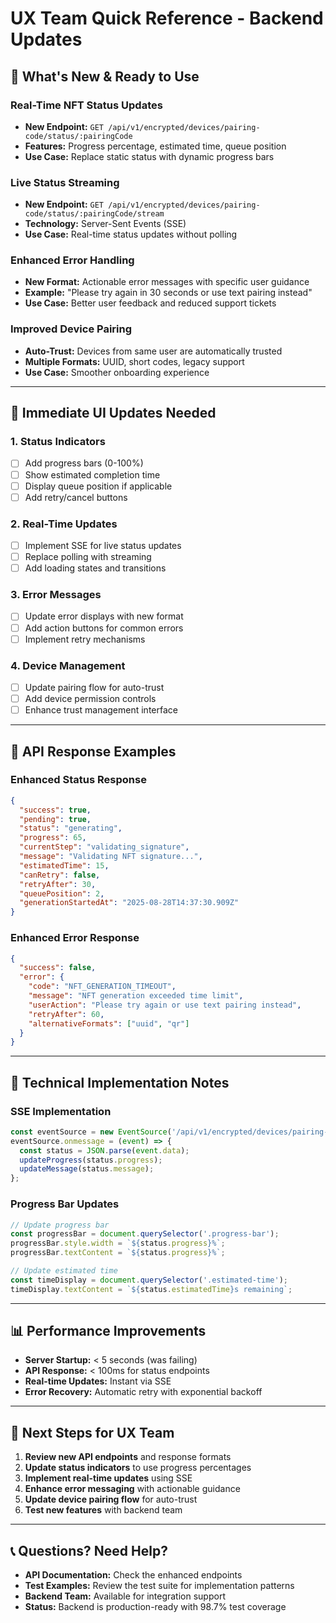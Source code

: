 # UX Team Quick Reference - Backend Updates

## 🚀 **What's New & Ready to Use**

### **Real-Time NFT Status Updates**
- **New Endpoint:** `GET /api/v1/encrypted/devices/pairing-code/status/:pairingCode`
- **Features:** Progress percentage, estimated time, queue position
- **Use Case:** Replace static status with dynamic progress bars

### **Live Status Streaming**
- **New Endpoint:** `GET /api/v1/encrypted/devices/pairing-code/status/:pairingCode/stream`
- **Technology:** Server-Sent Events (SSE)
- **Use Case:** Real-time status updates without polling

### **Enhanced Error Handling**
- **New Format:** Actionable error messages with specific user guidance
- **Example:** "Please try again in 30 seconds or use text pairing instead"
- **Use Case:** Better user feedback and reduced support tickets

### **Improved Device Pairing**
- **Auto-Trust:** Devices from same user are automatically trusted
- **Multiple Formats:** UUID, short codes, legacy support
- **Use Case:** Smoother onboarding experience

---

## 🎨 **Immediate UI Updates Needed**

### **1. Status Indicators**
- [ ] Add progress bars (0-100%)
- [ ] Show estimated completion time
- [ ] Display queue position if applicable
- [ ] Add retry/cancel buttons

### **2. Real-Time Updates**
- [ ] Implement SSE for live status updates
- [ ] Replace polling with streaming
- [ ] Add loading states and transitions

### **3. Error Messages**
- [ ] Update error displays with new format
- [ ] Add action buttons for common errors
- [ ] Implement retry mechanisms

### **4. Device Management**
- [ ] Update pairing flow for auto-trust
- [ ] Add device permission controls
- [ ] Enhance trust management interface

---

## 📱 **API Response Examples**

### **Enhanced Status Response**
```json
{
  "success": true,
  "pending": true,
  "status": "generating",
  "progress": 65,
  "currentStep": "validating_signature",
  "message": "Validating NFT signature...",
  "estimatedTime": 15,
  "canRetry": false,
  "retryAfter": 30,
  "queuePosition": 2,
  "generationStartedAt": "2025-08-28T14:37:30.909Z"
}
```

### **Enhanced Error Response**
```json
{
  "success": false,
  "error": {
    "code": "NFT_GENERATION_TIMEOUT",
    "message": "NFT generation exceeded time limit",
    "userAction": "Please try again or use text pairing instead",
    "retryAfter": 60,
    "alternativeFormats": ["uuid", "qr"]
  }
}
```

---

## 🔧 **Technical Implementation Notes**

### **SSE Implementation**
```javascript
const eventSource = new EventSource('/api/v1/encrypted/devices/pairing-code/status/stream');
eventSource.onmessage = (event) => {
  const status = JSON.parse(event.data);
  updateProgress(status.progress);
  updateMessage(status.message);
};
```

### **Progress Bar Updates**
```javascript
// Update progress bar
const progressBar = document.querySelector('.progress-bar');
progressBar.style.width = `${status.progress}%`;
progressBar.textContent = `${status.progress}%`;

// Update estimated time
const timeDisplay = document.querySelector('.estimated-time');
timeDisplay.textContent = `${status.estimatedTime}s remaining`;
```

---

## 📊 **Performance Improvements**

- **Server Startup:** < 5 seconds (was failing)
- **API Response:** < 100ms for status endpoints
- **Real-time Updates:** Instant via SSE
- **Error Recovery:** Automatic retry with exponential backoff

---

## 🎯 **Next Steps for UX Team**

1. **Review new API endpoints** and response formats
2. **Update status indicators** to use progress percentages
3. **Implement real-time updates** using SSE
4. **Enhance error messaging** with actionable guidance
5. **Update device pairing flow** for auto-trust
6. **Test new features** with backend team

---

## 📞 **Questions? Need Help?**

- **API Documentation:** Check the enhanced endpoints
- **Test Examples:** Review the test suite for implementation patterns
- **Backend Team:** Available for integration support
- **Status:** Backend is production-ready with 98.7% test coverage
